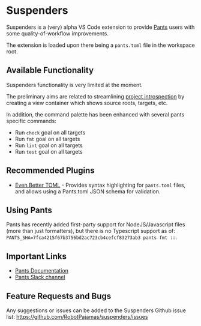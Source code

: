 # Suspenders

Suspenders is a (very) alpha VS Code extension to provide [Pants](https://github.com/pantsbuild/pants) users with some quality-of-workflow improvements.

The extension is loaded upon there being a `pants.toml` file in the workspace root.

## Available Functionality

Suspenders functionality is very limited at the moment.

The preliminary aims are related to streamlining [project introspection](https://www.pantsbuild.org/docs/project-introspection) by creating a view container which shows source roots, targets, etc.

In addition, the command palette has been enhanced with several pants specific commands:

- Run `check` goal on all targets
- Run `fmt` goal on all targets
- Run `lint` goal on all targets
- Run `test` goal on all targets

## Recommended Plugins

- [Even Better TOML](https://marketplace.visualstudio.com/items?itemName=tamasfe.even-better-toml) - Provides syntax highlighting for `pants.toml` files, and allows using a Pants.toml JSON schema for validation.

## Using Pants

Pants has recently added first-party support for NodeJS/Javascript files (more than just formatters), but there is no Typescript support as of: `PANTS_SHA=7fca4215f67b3756bd2ac723cb4cefcf83273ab3 pants fmt ::`.

## Important Links

- [Pants Documentation](https://www.pantsbuild.org/)
- [Pants Slack channel](https://www.pantsbuild.org/docs/getting-help#slack)

## Feature Requests and Bugs

Any suggestions or issues can be added to the Suspenders Github issue list: https://github.com/RobotPajamas/suspenders/issues
